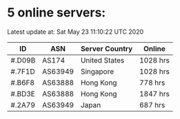 # 5 online servers:

Latest update at: Sat May 23 11:10:22 UTC 2020

| ID | ASN | Server Country | Online |
| -- | --- | -------------- | ------ |
| #.D09B | AS174 | United States | 1028 hrs |
| #.7F1D | AS63949 | Singapore | 1028 hrs |
| #.B6F8 | AS63888 | Hong Kong | 778 hrs |
| #.BD3E | AS63888 | Hong Kong | 1847 hrs |
| #.2A79 | AS63949 | Japan | 687 hrs |

